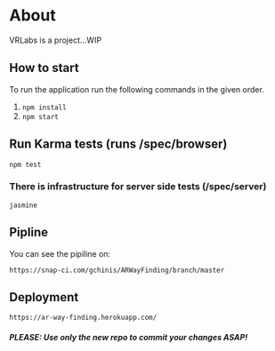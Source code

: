 # About
VRLabs is a project...WIP




## How to start
To run the application run the following commands in the given order.
1. `npm install`
2. `npm start`

## Run Karma tests (runs /spec/browser)
`npm test`

### There is infrastructure for server side tests (/spec/server)
`jasmine`

## Pipline
You can see the pipiline on:

 `https://snap-ci.com/gchinis/ARWayFinding/branch/master`

## Deployment
`https://ar-way-finding.herokuapp.com/`


##### PLEASE: Use only the new repo to commit your changes ASAP!
